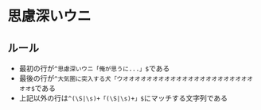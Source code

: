 # 思慮深いウニ

## ルール

- 最初の行が`^思慮深いウニ「俺が思うに...」$`である
- 最後の行が`^大気圏に突入する犬「ウオオオオオオオオオオオオオオオオオオオオオオオオ$`である
- 上記以外の行は`^(\S|\s)+「(\S|\s)+」$`にマッチする文字列である
